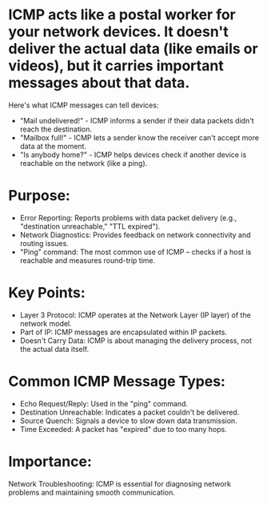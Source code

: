 # ICMP acts like a postal worker for your network devices. It doesn't deliver the actual data (like emails or videos), but it carries important messages about that data.
Here's what ICMP messages can tell devices:
- "Mail undelivered!" - ICMP informs a sender if their data packets didn't reach the destination.
- "Mailbox full!" - ICMP lets a sender know the receiver can't accept more data at the moment.
- "Is anybody home?" - ICMP helps devices check if another device is reachable on the network (like a ping).

# Purpose:
- Error Reporting: Reports problems with data packet delivery (e.g., "destination unreachable," "TTL expired").
- Network Diagnostics: Provides feedback on network connectivity and routing issues.
- "Ping" command: The most common use of ICMP – checks if a host is reachable and measures round-trip time.
  
# Key Points:
- Layer 3 Protocol: ICMP operates at the Network Layer (IP layer) of the network model.
- Part of IP: ICMP messages are encapsulated within IP packets.
- Doesn't Carry Data: ICMP is about managing the delivery process, not the actual data itself.
  
# Common ICMP Message Types:
- Echo Request/Reply: Used in the "ping" command.
- Destination Unreachable: Indicates a packet couldn't be delivered.
- Source Quench: Signals a device to slow down data transmission.
- Time Exceeded: A packet has "expired" due to too many hops.

# Importance:
Network Troubleshooting: ICMP is essential for diagnosing network problems and maintaining smooth communication.
